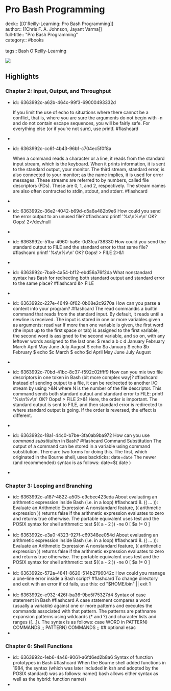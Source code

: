 # Pro Bash Programming

deck:: [[O'Reilly-Learning::Pro Bash Programming]]\
author:: [[Chris F. A. Johnson, Jayant Varma]]\
full-title:: "Pro Bash Programming"\
category:: #books\
\
tags:: Bash O'Reilly-Learning  

![](https://learning.oreilly.com/covers/9781484201213/)
## Highlights
### Chapter 2: Input, Output, and Throughput
- id:: 6363992c-a62b-464c-99f3-69000493332d
  
  If you limit the use of echo to situations where there cannot be a conflict, that is, where you are sure the arguments do not begin with -n and do not contain escape sequences, you will be fairly safe. For everything else (or if you’re not sure), use printf. #flashcard
-
- id:: 6363992c-cc6f-4b43-96b1-c704ec5f0f8a
  
  When a command reads a character or a line, it reads from the standard input stream, which is the keyboard. When it prints information, it is sent to the standard output, your monitor. The third stream, standard error, is also connected to your monitor; as the name implies, it is used for error messages. These streams are referred to by numbers, called file descriptors (FDs). These are 0, 1, and 2, respectively. The stream names are also often contracted to stdin, stdout, and stderr. #flashcard
-
- id:: 6363992c-36e2-4042-b69d-d5a6a482b9e6
   How could you send the error output to an unused file? #flashcard 
    printf '%s\n%v\n' OK? Oops! 2>/dev/null
-
- id:: 6363992c-51ba-4960-ba6e-0d3fca738330
   How could you send the standard output to FILE and the standard error to that same file? #flashcard 
    printf '%s\n%v\n' OK? Oops! > FILE 2>&1
-
- id:: 6363992c-7ba8-4a54-bf12-ebd56a76f2da
   What nonstandard syntax has Bash for redirecting both standard output and standard error to the same place? #flashcard 
    &> FILE
-
- id:: 6363992c-227e-4649-8f62-0b08e2c9270a
   How can you parse a content into your program? #flashcard 
    The read commandis a builtin command that reads from the standard input. By default, it reads until a newline is received. The input is stored in one or more variables given as arguments:
     read var
     If more than one variable is given, the first word (the input up to the first space or tab) is assigned to the first variable, the second word is assigned to the second variable, and so on, with any leftover words assigned to the last one:
     $ read a b c d
     January February March April May June July August
     $ echo $a
     January
     $ echo $b
     February
     $ echo $c
     March
     $ echo $d
     April May June July August
-
- id:: 6363992c-70bd-41bc-8c37-f592c02ffff9
   How can you mix two file descriptors in one token in Bash (bit more complex way)? #flashcard 
    Instead of sending output to a file, it can be redirected to another I/O stream by using >&N where N is the number of the file descriptor. This command sends both standard output and standard error to FILE:
     printf '%s\n%v\n' OK? Oops! > FILE 2>&1
     Here, the order is important. The standard output is sent to FILE, and then standard error is redirected to where standard output is going. If the order is reversed, the effect is different.
-
- id:: 6363992c-18a1-44c0-b7be-3fa0ab9ba972
   How can you use *command substitution* in Bash? #flashcard 
    Command Substitution
     The output of a command can be stored in a variable using command substitution. There are two forms for doing this. The first, which originated in the Bourne shell, uses backticks:
     date=`date`
     The newer (and recommended) syntax is as follows:
     date=$( date )
-
### Chapter 3: Looping and Branching
- id:: 6363992c-a187-4822-a505-e9cbec423eda
   About evaluating an arithmetic expression inside Bash (i.e. in a loop) #flashcard 
    8.
     (( … )): Evaluate an Arithmetic Expression
     A nonstandard feature, (( arithmetic expression )) returns false if the arithmetic expression evaluates to zero and returns true otherwise. The portable equivalent uses test and the POSIX syntax for shell arithmetic:
     test $(( a - 2 )) -ne 0
     [ $a != 0 ]
-
- id:: 6363992c-e3a0-4323-927f-c69348ee054d
   About evaluating an arithmetic expression inside Bash (i.e. in a loop) #flashcard 
    8.
     (( … )): Evaluate an Arithmetic Expression
     A nonstandard feature, (( arithmetic expression )) returns false if the arithmetic expression evaluates to zero and returns true otherwise. The portable equivalent uses test and the POSIX syntax for shell arithmetic:
     test $(( a - 2 )) -ne 0
     [ $a != 0 ]
-
- id:: 6363992c-572a-4841-8620-514b2796042c
   How could you manage a one-line error inside a Bash script? #flashcard 
    To change directory and exit with an error if cd fails, use this:
     cd "$HOME/bin" || exit 1
-
- id:: 6363992c-e932-426f-ba36-9be5f75327d4
   Syntax of case statement in Bash #flashcard 
    A case statement compares a word (usually a variable) against one or more patterns and executes the commands associated with that pattern. The patterns are pathname expansion patterns using wildcards (* and ?) and character lists and ranges ([...]). The syntax is as follows:
     case WORD in
     PATTERN) COMMANDS ;;
     PATTERN) COMMANDS ;; ## optional
     esac
-
### Chapter 6: Shell Functions
- id:: 6363992c-1eb6-4a46-9061-a6fd6ed2b8a6
   Syntax of function prototypes in Bash #flashcard 
    When the Bourne shell added functions in 1984, the syntax (which was later included in ksh and adopted by the POSIX standard) was as follows:
     name() <compound command>
     bash allows either syntax as well as the hybrid:
     function name() <compound command>
-